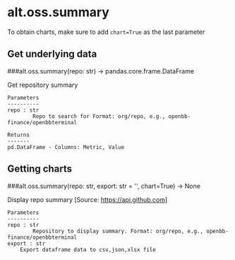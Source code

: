 # alt.oss.summary

To obtain charts, make sure to add `chart=True` as the last parameter

## Get underlying data 
###alt.oss.summary(repo: str) -> pandas.core.frame.DataFrame

Get repository summary

    Parameters
    ----------
    repo : str
            Repo to search for Format: org/repo, e.g., openbb-finance/openbbterminal

    Returns
    -------
    pd.DataFrame - Columns: Metric, Value

## Getting charts 
###alt.oss.summary(repo: str, export: str = '', chart=True) -> None

Display repo summary [Source: https://api.github.com]

    Parameters
    ----------
    repo : str
            Repository to display summary. Format: org/repo, e.g., openbb-finance/openbbterminal
    export : str
        Export dataframe data to csv,json,xlsx file
